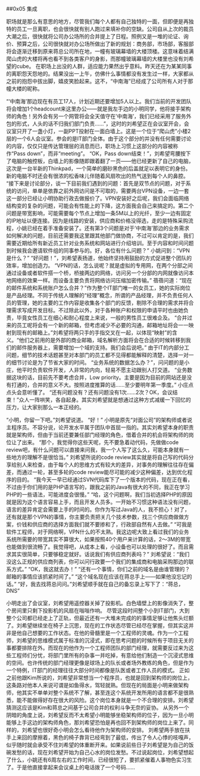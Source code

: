 ##0x05 集成

职场就是那么有意思的地方，尽管我们每个人都有自己独特的一面，但即便是再独特的员工一旦离职，也会很快就有别人跑过来填补你的空缺。公司自从上次的裁员大潮之后，很快就将公司办公场所的合并提上了日程。照例又是一堆的论证、询价、预算之后，公司很快就对办公场所做出了新的规划：商务部，市场部，客服部将会逐渐迁移到原来蒋总公司所在地，一幢有玻璃幕墙的大楼顶楼。这意味着结满爬山虎的大楼将再也看不到各类客户的身影，而那幢玻璃幕墙的大楼里也没有刘希望的cube。
在职场上出没的人群，适应能力果然出乎意料。昨天还在为某某同事的离职怨天怨地的。结果没出一上午，仿佛什么事情都没有发生过一样，大家都从之前的抱怨中拔出脚，嬉皮笑脸起来。这不，“中南海”已经成了公司所有人对于那幢大楼的昵称。

“‘中南海’那边现在有员工17人，计划近期还要增加5人以上。我们当前的开发团队将会增加1个headcount来这里办公——就是我左手边的小明同学，他将接手架构师的角色！另外会有另一个网管将会全天值守在’中南海’，我们已经采用了服务外包的形式，人头的话不归我们部门负责……”，这时的刘希望正在会议室开会，会议室只开了一盏小灯，一副PPT投射在一面白墙上。这是一个位于“爬山虎”小楼2层的一个6人会议室。参会的是IT部门全体。由于这个部分的并没有任何需要讨论的内容，仅仅只是传达管理层的消息而已，职场上习惯上这部分的内容被称作“Pass down”，而非“meeting”。
“OK，Pass down结束！”，刘希望弯腰按下了电脑的触控板，白墙上的影像随即跟着翻了一页——他已经更新了自己的电脑，这次是一台半新的Thinkpad，一个简单的磨砂黑色的后盖就足以表明它的身份。新的电脑不时还会有很浓的松香味儿伴随着风扇吹出的热气送到每个人的鼻腔。
“接下来是讨论部分，谈一下目前我们遇到的问题：首先是双节点的问题，对于系统的访问，单单是依靠之前外网访问是不可取的，需要两台VPN设备，一边一套这一部分已经让小明协助行政去做报价了。VPN安装好之后呢，我们会面临网络结构变的复杂的问题，可能会有性能上的下降，这方面我会自己来搞定的。第二个问题是带宽影响，可能需要每个节点上增加一条5M以上的光纤，至少一边有固定的IP地址以便连接。因为是线路的安装，供应商和价格没得选，走的是特殊采购流程，小姚已经在着手准备安装了。还有第3个问题是对于’中南海’那边的业务需求如何解决的问题，目前还需要我这里跟其他部门做协商，不过可以肯定的是，我们需要近期给所有新近员工针对业务系统和网站进行介绍培训。至于内容和时间问题到时候我会邀请软件组的同事参与的。好，各位有什么问题？”
小姚问到：“VPN是什么？”
“好问题！”，刘希望表扬道，他始终坚持用鼓励的方式促进整个团队的效率，增加创造力。
“VPN的话，怎么说呢？就是虚拟的专用网，在两个分部之间通过设备或者软件搭一个桥，桥接两边的网络，访问另一个分部的内网就像访问本地网络的效果一样。而设备主要负责将网络访问压缩加密传输。”
蓓蓓问道：“现在的邮件系统和系统账户怎么合并？”作为整个IT部门唯一的女员工，她的实际岗位是产品经理。不同于传统人理解的“经理”概念，所谓的产品经理，并不负责任何人员的管理，她的主要的工作内容是收集各个部门的反馈，剔除不合理的需求并将合理需求写成开发目标。不过除此以外，对于各种账户和权限的申请平时也由她负责，毕竟女性员工在细心和耐心程度上来说，一般的男性员工很难企及。
“合并过来的员工呢将会有一个新的邮箱，但考虑减少不必要的沟通，邮箱地址将会一一映射到现有的邮箱上。”刘希望将两只手的手指交叉在一起，以体现“映射”的含义。“他们之前用的是外部的商业邮箱，域名解析方面将会在合适的时候转移到我们的邮件服务器上，需要增加一个域的支持。我们会后说吧。”
由于IT的内部分工问题，细节的技术话题甚至对本部门的员工都不见得都能解释的清楚，选择一对一的细节讨论是为了节省大家的时间。
“业务系统的数据怎么办？”，问问题的是小庄，他平时负责软件开发，人非常的内向，轻易不愿主动跟别人打交道。
“业务数据这块的话，目前先不要考虑合并，Low priority。主要是因为目前的网站还是没有打通的，合并的意义不大。按照进度推算的话……至少要明年第一季度。”
小庄点点头会意听懂了。
“还有问题没有？还有问题没有1次……2次？OK，会议结束！”众人一阵哄笑，各自起身。其实刘希望就是想通过这种方式减缓一下回忆的压力，让大家别那么一本正经的。

“小明，你留一下吧。”刘希望说道。
“好！”
小明是原先“对面公司”的架构师或者说主程序员。不容分说，论开发水平属于团队中首屈一指的。其实刘希望本身的职责就是架构师，但由于当前还要兼任部门经理的角色，借着合并的机会将架构师的岗位让了出来。
“那个，我觉得你这些天呢，先不要急着动代码，先做做code review吧，有什么问题可以直接来问我，我一个人写了这么久，可能本身就有一些地方的理解不是很恰当。”
刘希望所说的code review其实就是将自己写的代码分享给别人来检查，由于每个人的思维方式有较大的差异，对事务的理解往往存在偏差，而通过一轮，甚至多轮的code review能尽可能的减少这种偏差，达到优化程序的目的。
“我今天一早已经通过SVN代码库下了一个版本的代码，现在正在看，不过由于你们用的是PHP语言写的，跟我之前的Java有很大的不同，我正在学习PHP的一些语法，可能进度会很慢。”
“哈，这个问题啊，我们当初选择PHP的原因就是因为这个语言容易上手，而且开发人员多。一开始不习惯这种语法没有问题，语言的差异肯定会需要上手的时间的。你作为写过Java的人，我不担心！对了，还有就是那个VPN的事情，你主要负责把关几个技术参数，找三个供应商做做方案，价钱和供应商的选择方面我们就不要掺和了，行政部自然有人去做。”
“可我是软件工程师，对于网络啊，VPN什么的不太熟。我这边呢大致上看过我们的业务系统所需要的带宽其实不算很大，如果按照40个用户来计算的话，2～3M的带宽也能做到很流畅了。我觉得吧，从成本上看，小设备也可以处理的很好了。而且需求其实很简单，只要够稳定就好。话说我们有供应商列表吗？”
刘希望说：“我们没这么正规的供应商列表，你可以问行政要一个我们的集成商和电脑采购那边的联系方式。”
“OK，我这就去办！”
“还有一个事情，你们之前的域名是由谁管理的？邮箱的事情应该抓紧时间了。”
“这个域名现在应该在蒋总手上——如果他没忘记的话。”
“好，我去找蒋总问问。”刘希望顺手就在自己的备忘录上写下了：“蒋总，DNS”

小明走出了会议室，刘希望用遥控器关掉了投影机。白色墙壁上的影像消失了，整个房间里只剩下投影机的风扇在嗡嗡作响。
尽管这段时间整个小到IT部门，大到整个公司都已经走上了正轨，但最近还有一大堆未完成的的事情足够让他焦头烂额了。刘希望继续坐在椅子上沉思，现在的工作状态尽管已经尽在掌握，但其实这并非是他自己想要的工作状态。在他的骨髓里是一个工程师的灵魂。作为一个工程师，刘希望的思维模式属于标准的沉浸式，即在思考问题的时候所有于项目无关的事都要排除在外。而现在的他作为一个工程师团队的部门经理，就需要反过来为这些工程师们分忧，将部门里所有的杂事一并吃掉，有意给他们制造一个沉浸式思维的空间。也许传统的部门经理更像是球场上的队长或者场外教练的角色，但是作为一个特例，IT部门的经理往往大部分时间都像是队医或者工作人员的模式。
正如之前他跟Kim所说的，刘希望非常想当一个程序员，也就是回到架构师的岗位上，这条路对他本人来说可谓是如鱼得水，驾轻就熟。但现在的局面是小明来做架构师，他其实不单单对整个系统不了解，甚至连这个系统开发所用的语言都不是很熟悉，能不能做得好存在很大的风险。这个岗位本身就是一个不合理的安排。刘希望猜测这应该是Kim和蒋总之间基于公司合并的权利斗争无奈的妥协。
从另外一个阴暗的角度上说，刘希望反而不太希望小明能够坐稳架构师的位子，因为一旦小明能够上手这边的架构师角色，那刘希望恐怕是再也回不到架构师的岗位上来了。同样的，刘希望也很好奇小明会怎么看待他作为架构师的安排。
刘希望两手放在扶手上来回的摩擦着，黑色的椅子靠背已经弯到了最低，传出了令人心悸的吱嘎声，似乎随时就会承受不住刘希望的体重断开来。如果说前些日子刘希望是为自己的饭碗发愁的话，现在刘希望开始为自己心水的岗位发愁。不过说起岗位，刘希望想起了什么，小姚还有6周左右的工作时间，已经很短了，要抓紧催着人事物色实习生了。于是他直接拿起来会议桌上的电话拨了一个号码……
